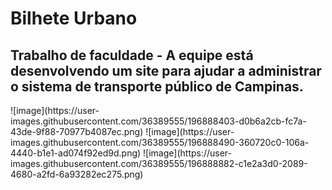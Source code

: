 <h1>Bilhete Urbano</h1>
<h2>Trabalho de faculdade - A equipe está desenvolvendo um site para ajudar a administrar o sistema de transporte público de Campinas.</h2>
![image](https://user-images.githubusercontent.com/36389555/196888403-d0b6a2cb-fc7a-43de-9f88-70977b4087ec.png)
![image](https://user-images.githubusercontent.com/36389555/196888490-360720c0-106a-4440-b1e1-ad074f92ed9d.png)
![image](https://user-images.githubusercontent.com/36389555/196888882-c1e2a3d0-2089-4680-a2fd-6a93282ec275.png)

